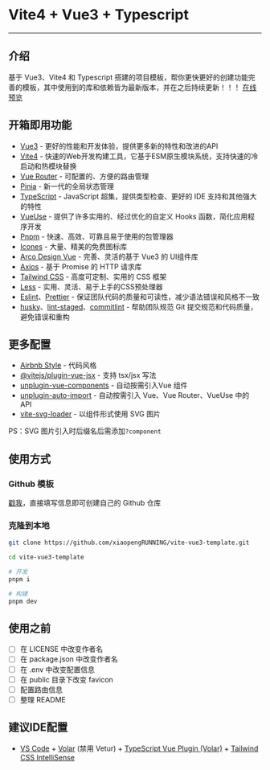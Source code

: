 # Vite4 + Vue3 + Typescript

---

## 介绍
基于 Vue3、Vite4 和 Typescript 搭建的项目模板，帮你更快更好的创建功能完善的模板，其中使用到的库和依赖皆为最新版本，并在之后持续更新！！！
[在线预览](https://vite-vue3-typescript.netlify.app/)
## 开箱即用功能

- [Vue3](https://cn.vuejs.org/) - 更好的性能和开发体验，提供更多新的特性和改进的API
- [Vite4](https://cn.vitejs.dev/) - 快速的Web开发构建工具，它基于ESM原生模块系统，支持快速的冷启动和热模块替换
- [Vue Router](https://router.vuejs.org/zh/) - 可配置的、方便的路由管理
- [Pinia](https://pinia.web3doc.top/) - 新一代的全局状态管理
- [TypeScript](https://www.typescriptlang.org/) - JavaScript 超集，提供类型检查、更好的 IDE 支持和其他强大的特性
- [VueUse](https://vueuse.org/) - 提供了许多实用的、经过优化的自定义 Hooks 函数，简化应用程序开发
- [Pnpm](https://www.pnpm.cn/) - 快速、高效、可靠且易于使用的包管理器
- [Icones](https://icones.js.org/) - 大量、精美的免费图标库
- [Arco Design Vue](https://arco.design/vue/docs/start) - 完善、灵活的基于 Vue3 的 UI组件库
- [Axios](https://www.axios-http.cn/) - 基于 Promise 的 HTTP 请求库
- [Tailwind CSS](https://tailwindcss.com/) - 高度可定制、实用的 CSS 框架
- [Less](https://less.devjs.cn/) - 实用、灵活、易于上手的CSS预处理器
- [Eslint](http://eslint.cn/)、[Prettier](https://www.prettier.cn/) - 保证团队代码的质量和可读性，减少语法错误和风格不一致
- [husky](https://www.npmjs.com/package/husky)、[lint-staged](https://www.npmjs.com/package/lint-staged)、[commitlint](https://commitlint.js.org/) - 帮助团队规范 Git 提交规范和代码质量，避免错误和重构
## 更多配置

- [Airbnb Style](https://github.com/airbnb/javascript) - 代码风格
- [@vitejs/plugin-vue-jsx](https://github.com/vitejs/vite-plugin-vue) - 支持 tsx/jsx 写法
- [unplugin-vue-components](https://github.com/antfu/unplugin-vue-components) - 自动按需引入Vue 组件
- [unplugin-auto-import](https://github.com/antfu/unplugin-auto-import) - 自动按需引入 Vue、Vue Router、VueUse 中的 API
- [vite-svg-loader](https://github.com/jpkleemans/vite-svg-loader) - 以组件形式使用 SVG 图片

PS：SVG 图片引入时后缀名后需添加`?component`
## 使用方式
### Github 模板
[戳我](https://github.com/xiaopengRUNNING/vite-vue3-template/generate)，直接填写信息即可创建自己的 Github 仓库
### 克隆到本地
```bash
git clone https://github.com/xiaopengRUNNING/vite-vue3-template.git

cd vite-vue3-template

# 开发
pnpm i

# 构建
pnpm dev
```
## 使用之前

- [ ]  在 LICENSE 中改变作者名
- [ ]  在 package.json 中改变作者名
- [ ]  在 .env 中改变配置信息
- [ ]  在 public 目录下改变 favicon
- [ ]  配置路由信息
- [ ]  整理 README 
## 建议IDE配置

- [VS Code](https://code.visualstudio.com/) + [Volar](https://marketplace.visualstudio.com/items?itemName=Vue.volar) (禁用 Vetur) + [TypeScript Vue Plugin (Volar)](https://marketplace.visualstudio.com/items?itemName=Vue.vscode-typescript-vue-plugin) +  [Tailwind CSS IntelliSense](https://marketplace.visualstudio.com/items?itemName=bradlc.vscode-tailwindcss) 
